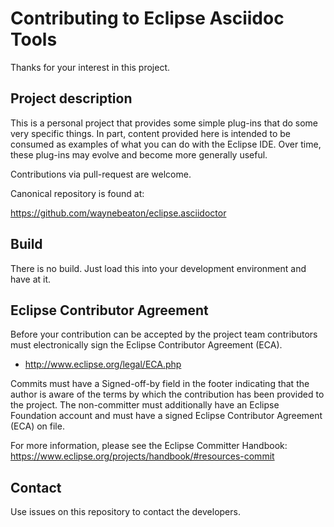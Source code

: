 # Contributing to Eclipse Asciidoc Tools 

Thanks for your interest in this project.

## Project description

This is a personal project that provides some simple plug-ins that do some
very specific things. In part, content provided here is intended to be consumed
as examples of what you can do with the Eclipse IDE. Over time, these plug-ins
may evolve and become more generally useful.

Contributions via pull-request are welcome.

Canonical repository is found at:

https://github.com/waynebeaton/eclipse.asciidoctor

## Build

There is no build. Just load this into your development environment and have 
at it.

## Eclipse Contributor Agreement

Before your contribution can be accepted by the project team contributors must
electronically sign the Eclipse Contributor Agreement (ECA).

* http://www.eclipse.org/legal/ECA.php

Commits must have a Signed-off-by field in
the footer indicating that the author is aware of the terms by which the
contribution has been provided to the project. The non-committer must
additionally have an Eclipse Foundation account and must have a signed Eclipse
Contributor Agreement (ECA) on file.

For more information, please see the Eclipse Committer Handbook:
https://www.eclipse.org/projects/handbook/#resources-commit

## Contact

Use issues on this repository to contact the developers.
